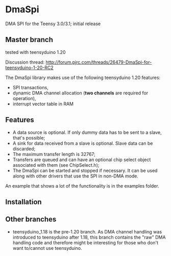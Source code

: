 DmaSpi
======

DMA SPI for the Teensy 3.0/3.1; initial release

Master branch
--
tested with teensyduino 1.20

Discussion thread: http://forum.pjrc.com/threads/26479-DmaSpi-for-teensyduino-1-20-RC2

The DmaSpi library makes use of the following teensyduino 1.20 features:
- SPI transactions,
- dynamic DMA channel allocation (**two channels** are required for operation),
- interrupt vector table in RAM

Features
--
- A data source is optional.
  If only dummy data has to be sent to a slave, that's possible;
- A sink for data received from a slave is optional.
  Slave data can be discarded;
- The maximum transfer length is 32767;
- Transfers are queued and can have an optional chip select object associated with them (see ChipSelect.h);
- The DmaSpi can be started and stopped if necessary.
  It can be used along with other drivers that use the SPI in non-DMA mode.

An example that shows a lot of the functionality is in the examples folder.

Installation
--

Other branches
--
- teensyduino_1.18 is the pre-1.20 branch. As DMA channel handling was introduced to teensyduino after 1.18,
  this branch contains the "raw" DMA handling code
  and therefore might be interesting for those who don't want to/cannot use teensyduino.

